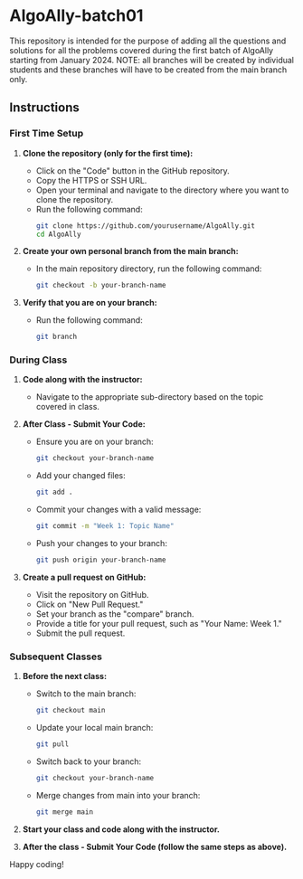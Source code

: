# AlgoAlly-batch01

This repository is intended for the purpose of adding all the questions and solutions for all the problems covered during the first batch of AlgoAlly starting from January 2024. NOTE: all branches will be created by individual students and these branches will have to be created from the main branch only.

## Instructions

### First Time Setup

1. **Clone the repository (only for the first time):**
   - Click on the "Code" button in the GitHub repository.
   - Copy the HTTPS or SSH URL.
   - Open your terminal and navigate to the directory where you want to clone the repository.
   - Run the following command:
     ```bash
     git clone https://github.com/yourusername/AlgoAlly.git
     cd AlgoAlly
     ```

2. **Create your own personal branch from the main branch:**
   - In the main repository directory, run the following command:
     ```bash
     git checkout -b your-branch-name
     ```

3. **Verify that you are on your branch:**
   - Run the following command:
     ```bash
     git branch
     ```

### During Class

1. **Code along with the instructor:**
   - Navigate to the appropriate sub-directory based on the topic covered in class.

2. **After Class - Submit Your Code:**
   - Ensure you are on your branch:
     ```bash
     git checkout your-branch-name
     ```

   - Add your changed files:
     ```bash
     git add .
     ```

   - Commit your changes with a valid message:
     ```bash
     git commit -m "Week 1: Topic Name"
     ```

   - Push your changes to your branch:
     ```bash
     git push origin your-branch-name
     ```

3. **Create a pull request on GitHub:**
   - Visit the repository on GitHub.
   - Click on "New Pull Request."
   - Set your branch as the "compare" branch.
   - Provide a title for your pull request, such as "Your Name: Week 1."
   - Submit the pull request.

### Subsequent Classes

1. **Before the next class:**
   - Switch to the main branch:
     ```bash
     git checkout main
     ```

   - Update your local main branch:
     ```bash
     git pull
     ```

   - Switch back to your branch:
     ```bash
     git checkout your-branch-name
     ```

   - Merge changes from main into your branch:
     ```bash
     git merge main
     ```

2. **Start your class and code along with the instructor.**

3. **After the class - Submit Your Code (follow the same steps as above).**

Happy coding!

